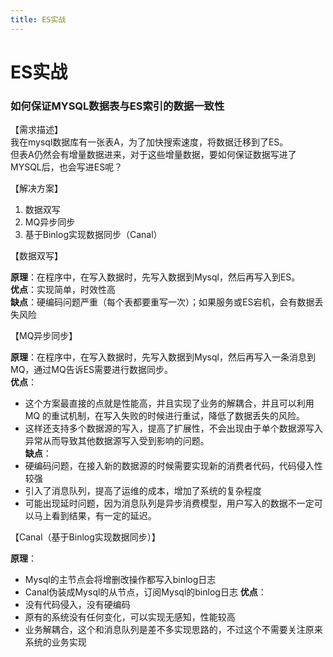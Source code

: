 ```yaml
---
title: ES实战
---
```


# ES实战

### 如何保证MYSQL数据表与ES索引的数据一致性

【需求描述】  
我在mysql数据库有一张表A，为了加快搜索速度，将数据迁移到了ES。  
但表A仍然会有增量数据进来，对于这些增量数据，要如何保证数据写进了MYSQL后，也会写进ES呢？  

【解决方案】  

1. 数据双写
2. MQ异步同步
3. 基于Binlog实现数据同步（Canal）


【数据双写】  

**原理**：在程序中，在写入数据时，先写入数据到Mysql，然后再写入到ES。  
**优点**：实现简单，时效性高  
**缺点**：硬编码问题严重（每个表都要重写一次）；如果服务或ES宕机，会有数据丢失风险  


【MQ异步同步】  

**原理**：在程序中，在写入数据时，先写入数据到Mysql，然后再写入一条消息到MQ，通过MQ告诉ES需要进行数据同步。  
**优点**：  
  - 这个方案最直接的点就是性能高，并且实现了业务的解耦合，并且可以利用 MQ 的重试机制，在写入失败的时候进行重试，降低了数据丢失的风险。  
  - 这样还支持多个数据源的写入，提高了扩展性，不会出现由于单个数据源写入异常从而导致其他数据源写入受到影响的问题。  
**缺点**：  
  - 硬编码问题，在接入新的数据源的时候需要实现新的消费者代码，代码侵入性较强
  - 引入了消息队列，提高了运维的成本，增加了系统的复杂程度
  - 可能出现延时问题，因为消息队列是异步消费模型，用户写入的数据不一定可以马上看到结果，有一定的延迟。


【Canal（基于Binlog实现数据同步）】  

**原理**：
  - Mysql的主节点会将增删改操作都写入binlog日志
  - Canal伪装成Mysql的从节点，订阅Mysql的binlog日志
**优点**：  
  - 没有代码侵入，没有硬编码
  - 原有的系统没有任何变化，可以实现无感知，性能较高
  - 业务解耦合，这个和消息队列是差不多实现思路的，不过这个不需要关注原来系统的业务实现